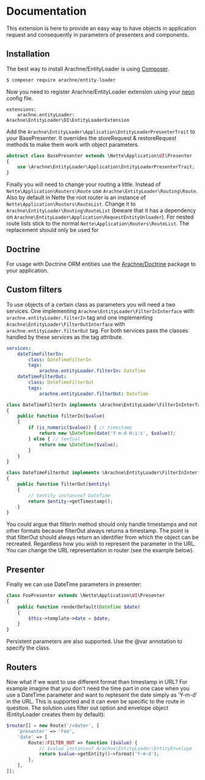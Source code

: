 Documentation
====

This extension is here to provide an easy way to have objects in application request and consequently in parameters of presenters and components.


Installation
----

The best way to install Arachne/EntityLoader is using [Composer](http://getcomposer.org/).

```sh
$ composer require arachne/entity-loader
```

Now you need to register Arachne/EntityLoader extension using your [neon](http://ne-on.org/) config file.

```
extensions:
	arachne.entityLoader: Arachne\EntityLoader\DI\EntityLoaderExtension
```

Add the `Arachne\EntityLoader\Application\EntityLoaderPresenterTrait` to your BasePresenter. It overrides the storeRequest & restoreRequest methods to make them work with object parameters. 

```php
abstract class BasePresenter extends \Nette\Application\UI\Presenter
{
	use \Arachne\EntityLoader\Application\EntityLoaderPresenterTrait;
}
```

Finally you will need to change your routing a little. Instead of `Nette\Application\Routers\Route` use `Arachne\EntityLoader\Routing\Route`. Also by default in Nette the root router is an instance of `Nette\Application\Routers\RouteList`. Change it to `Arachne\EntityLoader\Routing\RouteList` (beware that it has a dependency on `Arachne\EntityLoader\Application\RequestEntityUnloader`). For nested route lists stick to the normal `Nette\Application\Routers\RouteList`. The replacement should only be used for 


Doctrine
----

For usage with Doctrine ORM entities use the [Arachne/Doctrine](https://github.com/Arachne/Doctrine) package to your application.


Custom filters
----

To use objects of a certain class as parameters you will need a two services. One implementing `Arachne\EntityLoader\FilterInInterface` with `arachne.entityLoader.filterIn` tag and one implementing `Arachne\EntityLoader\FilterOutInterface` with `arachne.entityLoader.filterOut` tag. For both services pass the classes handled by these services as the tag attribute.

```yml
services:
	dateTimeFilterIn:
		class: DateTimeFilterIn
		tags:
			arachne.entityLoader.filterIn: DateTime
	dateTimeFilterOut:
		class: DateTimeFilterOut
		tags:
			arachne.entityLoader.filterOut: DateTime
```

```php
class DateTimeFilterIn implements \Arachne\EntityLoader\FilterInInterface
{
	public function filterIn($value)
	{
		if (is_numeric($value)) { // timestamp
			return new \DateTime(date('Y-m-d H:i:s', $value));
		} else { // textual
			return new \DateTime($value);
		}
	}
}

class DateTimeFilterOut implements \Arachne\EntityLoader\FilterInInterface
{
	public function filterOut($entity)
	{
		// $entity instanceof DateTime
		return $entity->getTimestamp();
	}
}
```

You could argue that filterIn method should only handle timestamps and not other formats because filterOut always returns a timestamp. The point is that filterOut should always return an identifier from which the object can be recreated. Regardless how you wish to represent the parameter in the URL. You can change the URL representation in router (see the example below).


Presenter
----

Finally we can use DateTime parameters in presenter:

```php
class FooPresenter extends \Nette\Application\UI\Presenter
{
	public function renderDefault(DateTime $date)
	{
		$this->template->date = $date;
	}
}
```

Persistent parameters are also supported. Use the @var annotation to specify the class.


Routers
----

Now what if we want to use different format than timestamp in URL? For example imagine that you don't need the time part in one case when you use a DateTime parameter and want to reptesent the date simply as 'Y-m-d' in the URL. This is supported and it can even be specific to the route in question. The solution uses filter out option and envelope object (EntityLoader creates them by default):

```php
$router[] = new Route('/<date>', [
	'presenter' => 'Foo',
	'date' => [
		Route::FILTER_OUT => function ($value) {
			// $value instanceof Arachne\EntityLoader\EntityEnvelope
			return $value->getEntity()->format('Y-m-d');
		},
	],
]);
```
